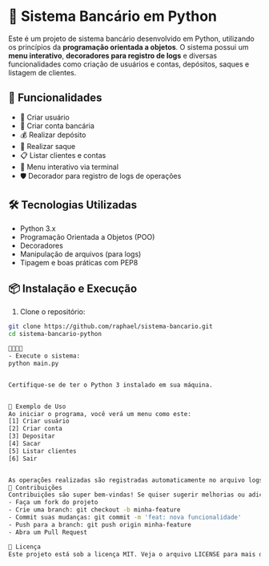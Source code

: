 # 🏦 Sistema Bancário em Python

Este é um projeto de sistema bancário desenvolvido em Python, utilizando os princípios da **programação orientada a objetos**. O sistema possui um **menu interativo**, **decoradores para registro de logs** e diversas funcionalidades como criação de usuários e contas, depósitos, saques e listagem de clientes.

## 🚀 Funcionalidades

- 👤 Criar usuário
- 🏦 Criar conta bancária
- 💰 Realizar depósito
- 🧾 Realizar saque
- 📋 Listar clientes e contas
- 🧠 Menu interativo via terminal
- 🛡️ Decorador para registro de logs de operações

## 🛠️ Tecnologias Utilizadas

- Python 3.x
- Programação Orientada a Objetos (POO)
- Decoradores
- Manipulação de arquivos (para logs)
- Tipagem e boas práticas com PEP8

## 📦 Instalação e Execução

1. Clone o repositório:

```bash
git clone https://github.com/raphael/sistema-bancario.git
cd sistema-bancario-python


- Execute o sistema:
python main.py


Certifique-se de ter o Python 3 instalado em sua máquina.


🧪 Exemplo de Uso
Ao iniciar o programa, você verá um menu como este:
[1] Criar usuário
[2] Criar conta
[3] Depositar
[4] Sacar
[5] Listar clientes
[6] Sair


As operações realizadas são registradas automaticamente no arquivo logs/operacoes.log.
🤝 Contribuições
Contribuições são super bem-vindas! Se quiser sugerir melhorias ou adicionar novas funcionalidades, siga os passos abaixo:
- Faça um fork do projeto
- Crie uma branch: git checkout -b minha-feature
- Commit suas mudanças: git commit -m 'feat: nova funcionalidade'
- Push para a branch: git push origin minha-feature
- Abra um Pull Request

📄 Licença
Este projeto está sob a licença MIT. Veja o arquivo LICENSE para mais detalhes.

